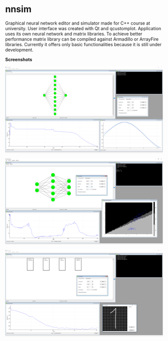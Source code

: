 # nnsim
Graphical neural network editor and simulator made for C++ course at university. User interface was created with Qt and qcustomplot.
Application uses its own neural network and matrix libraries. To achieve better performance matrix library can be compiled against Armadillo or ArrayFire libraries.
Currently it offers only basic functionalities because it is still under development.

**Screenshots**

![ScreenShot](https://raw.githubusercontent.com/pekalam/nnsim/master/scrennshots/1.PNG)

![ScreenShot](https://raw.githubusercontent.com/pekalam/nnsim/master/scrennshots/2.PNG)

![ScreenShot](https://raw.githubusercontent.com/pekalam/nnsim/master/scrennshots/3.PNG)
